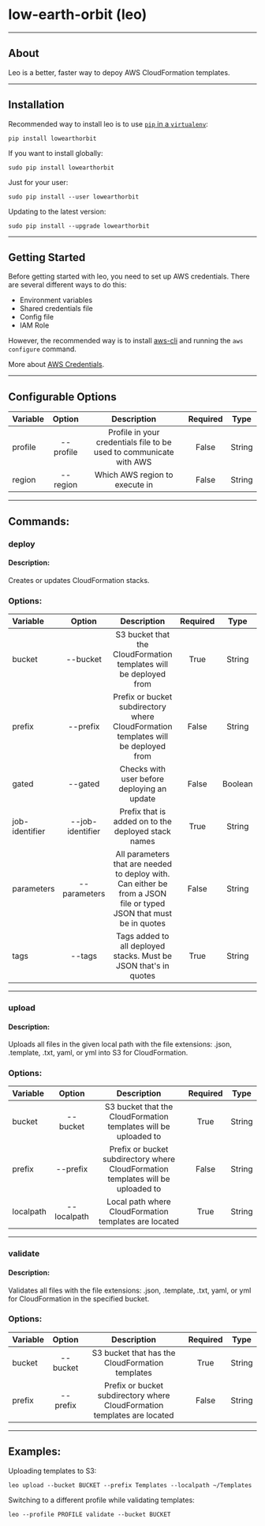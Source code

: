 # low-earth-orbit (leo)

------------
About
------------

Leo is a better, faster way to depoy AWS CloudFormation templates.

------------
Installation
------------

Recommended way to install leo is to use [`pip` in a `virtualenv`](https://packaging.python.org/guides/installing-using-pip-and-virtualenv/):

`pip install lowearthorbit`

If you want to install globally:

`sudo pip install lowearthorbit`

Just for your user:

`sudo pip install --user lowearthorbit`

Updating to the latest version:

`sudo pip install --upgrade lowearthorbit`



---------------
Getting Started
---------------
Before getting started with leo, you need to set up AWS credentials. There are several different ways to do this:

* Environment variables
* Shared credentials file
* Config file
* IAM Role

However, the recommended way is to install [aws-cli](https://github.com/aws/aws-cli) and running the `aws configure` command.

More about [AWS Credentials](https://docs.aws.amazon.com/sdk-for-java/v1/developer-guide/setup-credentials.html).

----------------------------
Configurable Options
----------------------------

| Variable      | Option        | Description                                                         | Required  | Type   |
| :-------------|:------------: | :-----------------------------------------------------------------: | :--------:| :-----:|
| profile       | --profile     | Profile in your credentials file to be used to communicate with AWS | False     | String |
| region        | --region      | Which AWS region to execute in                                      | False     |String  |

----------------------------
Commands:
----------------------------

### deploy

#### Description:

Creates or updates CloudFormation stacks.


### Options:

| Variable      | Option          | Description                                                                                                               | Required | Type      |
| :-------------|:-------------:  | :---------------------------------------------------------------------:                                                   | :-----:  | :----:  |
| bucket           | --bucket           | S3 bucket that the CloudFormation templates will be deployed from                                                   | True     | String  |
| prefix           | --prefix           | Prefix or bucket subdirectory where CloudFormation templates will be deployed from                                  | False    | String  |
| gated            | --gated            | Checks with user before deploying an update                                                                         | False    | Boolean |
| job-identifier   | --job-identifier   | Prefix that is added on to the deployed stack names                                                                 | True     | String  |
| parameters       | --parameters       | All parameters that are needed to deploy with. Can either be from a JSON file or typed JSON that must be in quotes  | False    | String  |
| tags             | --tags             | Tags added to all deployed stacks. Must be JSON that's in quotes                                                    | True     | String  |
----------------------------

### upload

#### Description:

Uploads all files in the given local path with the file extensions: .json, .template, .txt, yaml, or yml into S3 for CloudFormation.

### Options:

| Variable      | Option        | Description                                                                      | Required | Type   |
| :-------------|:-------------:| :---------------------------------------------------------------------:          | :-----:  | :----: |
| bucket        | --bucket      | S3 bucket that the CloudFormation templates will be uploaded to                  | True     | String |
| prefix        | --prefix      | Prefix or bucket subdirectory where CloudFormation templates will be uploaded to | False    | String |
| localpath     | --localpath   | Local path where CloudFormation templates are located                            | True     | String |
----------------------------

### validate

#### Description:

Validates all files with the file extensions: .json, .template, .txt, yaml, or yml for CloudFormation in the specified bucket.

### Options:

| Variable      | Option        | Description                                                              | Required | Type   |
| :-------------|:-------------:| :---------------------------------------------------------------------:  | :-----:  | :----: |
| bucket        | --bucket      | S3 bucket that has the CloudFormation templates                          | True     | String |
| prefix        | --prefix      | Prefix or bucket subdirectory where CloudFormation templates are located | False    | String |

----------------------------
Examples:
----------------------------

Uploading templates to S3:

`leo upload --bucket BUCKET --prefix Templates --localpath ~/Templates`

Switching to a different profile while validating templates:

`leo --profile PROFILE validate --bucket BUCKET `